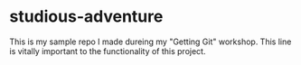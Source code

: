 # studious-adventure
This is my sample repo I made dureing my "Getting Git" workshop.
This line is vitally important to the functionality of this project.
